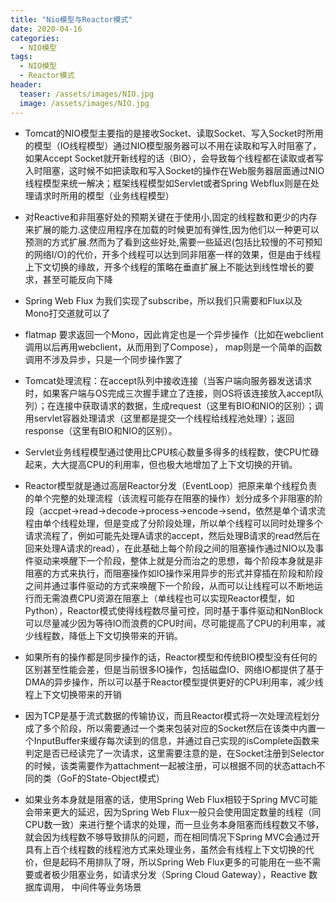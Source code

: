 ```yaml
---
title: "Nio模型与Reactor模式"
date: 2020-04-16
categories:
  - NIO模型
tags:
  - NIO模型
  - Reactor模式
header:
  teaser: /assets/images/NIO.jpg
  image: /assets/images/NIO.jpg
---
```

- Tomcat的NIO模型主要指的是接收Socket、读取Socket、写入Socket时所用的模型（IO线程模型）通过NIO模型服务器可以不用在读取和写入时阻塞了，如果Accept Socket就开新线程的话（BIO），会导致每个线程都在读取或者写入时阻塞，这时候不如把读取和写入Socket的操作在Web服务器层面通过NIO线程模型来统一解决；框架线程模型如Servlet或者Spring Webflux则是在处理请求时所用的模型（业务线程模型）
        
- 对Reactive和非阻塞好处的预期关键在于使用小,固定的线程数和更少的内存来扩展的能力.这使应用程序在加载的时候更加有弹性,因为他们以一种更可以预测的方式扩展.然而为了看到这些好处,需要一些延迟(包括比较慢的不可预知的网络I/O)的代价，开多个线程可以达到同非阻塞一样的效果，但是由于线程上下文切换的缘故，开多个线程的策略在垂直扩展上不能达到线性增长的要求，甚至可能反向下降

- Spring Web Flux 为我们实现了subscribe，所以我们只需要和Flux以及Mono打交道就可以了

- flatmap 要求返回一个Mono，因此肯定也是一个异步操作（比如在webclient调用以后再用webclient，从而用到了Compose）， map则是一个简单的函数调用不涉及异步，只是一个同步操作罢了

- Tomcat处理流程：在accept队列中接收连接（当客户端向服务器发送请求时，如果客户端与OS完成三次握手建立了连接，则OS将该连接放入accept队列）；在连接中获取请求的数据，生成request（这里有BIO和NIO的区别）；调用servlet容器处理请求（这里都是提交一个线程给线程池处理）；返回response（这里有BIO和NIO的区别）。

- Servlet业务线程模型通过使用比CPU核心数量多得多的线程数，使CPU忙碌起来，大大提高CPU的利用率，但也极大地增加了上下文切换的开销。

- Reactor模型就是通过高层Reactor分发（EventLoop）把原来单个线程负责的单个完整的处理流程（该流程可能存在阻塞的操作）划分成多个非阻塞的阶段（accpet->read->decode->process->encode->send，依然是单个请求流程由单个线程处理，但是变成了分阶段处理，所以单个线程可以同时处理多个请求流程了，例如可能先处理A请求的accept，然后处理B请求的read然后在回来处理A请求的read），在此基础上每个阶段之间的阻塞操作通过NIO以及事件驱动来唤醒下一个阶段，整体上就是分而治之的思想，每个阶段本身就是非阻塞的方式来执行，而阻塞操作如IO操作采用异步的形式并穿插在阶段和阶段之间并通过事件驱动的方式来唤醒下一个阶段，从而可以让线程可以不断地运行而无需浪费CPU资源在阻塞上（单线程也可以实现Reactor模型，如Python），Reactor模式使得线程数尽量可控，同时基于事件驱动和NonBlock可以尽量减少因为等待IO而浪费的CPU时间，尽可能提高了CPU的利用率，减少线程数，降低上下文切换带来的开销。

- 如果所有的操作都是同步操作的话，Reactor模型和传统BIO模型没有任何的区别甚至性能会差，但是当前很多IO操作，包括磁盘IO、网络IO都提供了基于DMA的异步操作，所以可以基于Reactor模型提供更好的CPU利用率，减少线程上下文切换带来的开销

- 因为TCP是基于流式数据的传输协议，而且Reactor模式将一次处理流程划分成了多个阶段，所以需要通过一个类来包装对应的Socket然后在该类中内置一个InputBuffer来缓存每次读到的信息，并通过自己实现的isComplete函数来判定是否已经读完了一次请求，这里需要注意的是，在Socket注册到Selector的时候，该类需要作为attachment一起被注册，可以根据不同的状态attach不同的类（GoF的State-Object模式）

- 如果业务本身就是阻塞的话，使用Spring Web Flux相较于Spring MVC可能会带来更大的延迟，因为Spring Web Flux一般只会使用固定数量的线程（同CPU数一致）来进行整个请求的处理，而一旦业务本身阻塞而线程数又不够，就会因为线程数不够导致排队的问题，而在相同情况下Spring MVC会通过开具有上百个线程数的线程池方式来处理业务，虽然会有线程上下文切换的代价，但是起码不用排队了呀，所以Spring Web Flux更多的可能用在一些不需要或者极少阻塞业务，如请求分发（Spring Cloud Gateway），Reactive 数据库调用， 中间件等业务场景